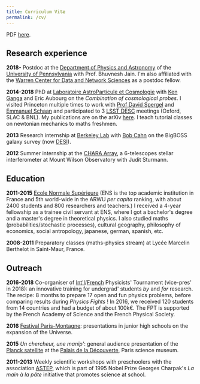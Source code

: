 ```yaml
---
title: Curriculum Vitæ
permalink: /cv/
---
```


PDF [here](https://drive.google.com/file/d/1Fx9PAZDBkypVU2v97pps6geS-Wn5N5qH/view?usp=sharing).

## Research experience

**2018-** Postdoc at the [Department of Physics and Astronomy](http://www.physics.upenn.edu/) of the [University of Pennsylvania](www.upenn.edu) with Prof. Bhuvnesh Jain. I'm also affiliated with the [Warren Center for Data and Network Sciences](http://warrencenter.upenn.edu/) as a postdoc fellow.

**2014-2018** PhD at [Laboratoire AstroParticule et Cosmologie](http://www.apc.univ-paris7.fr/APC_CS/) with [Ken Ganga](http://www.apc.univ-paris7.fr/~ganga/) and Eric Aubourg on the *Combination of cosmological probes*. I visited Princeton multiple times to work with [Prof David Spergel](http://www.astro.princeton.edu/~dns/) and [Emmanuel Schaan](http://www.princeton.edu/~eschaan/) and participated to 3 [LSST DESC](http://lsst-desc.org/) meetings (Oxford, SLAC & BNL). My publications are on the arXiv [here](http://arxiv.org:443/find/astro-ph/1/au:+doux_c/0/1/0/all/0/1). I teach tutorial classes on newtonian mechanics to maths freshmen.

**2013** Research internship at [Berkeley Lab](http://www.lbl.gov) with [Bob Cahn](http://phyweb.lbl.gov/~rncahn/www/cahn.html) on the BigBOSS galaxy survey (now [DESI](http://desi.lbl.gov/)).

**2012** Summer internship at the [CHARA Array](http://www.chara.gsu.edu/), a 6-telescopes stellar interferometer at Mount Wilson Observatory with Judit Sturmann.

## Education

**2011-2015** [Ecole Normale Supérieure](http://www.ens.fr/en) (ENS is the top academic institution in France and 5th world-wide in the ARWU *per capita* ranking, with about 2400 students and 800 researchers and teachers.) I received a 4-year fellowship as a trainee civil servant at ENS, where I got a bachelor's degree and a master's degree in theoretical physics. I also studied maths (probabilities/stochastic processes), cultural geography, philosophy of economics, social antropology, japanese, german, spanish, etc.

**2008-2011** Preparatory classes (maths-physics stream) at Lycée Marcelin Berthelot in Saint-Maur, France.

## Outreach

**2016-2018** Co-organiser of [Int'l](http://2016.iptnet.info)/[French](http://france.iptnet.info) Physicists' Tournament (vice-pres' in 2018): an innovative training for undergrad' students *by* and *for* research. The recipe: 8 months to prepare 17 open and fun physics problems, before comparing results during *Physics Fights* ! In 2016, we received 120 students from 14 countries and had a budget of about 100k€. The FPT is supported by the French Academy of Science and the French Physical Society.

**2016** [Festival Paris-Montagne](http://paris-montagne.org/science-academie): presentations in junior high schools on the expansion of the Universe.

**2015** *Un chercheur, une manip'*: general audience presentation of the [Planck satellite](http://sci.esa.int/planck/) at the [Palais de la Découverte](http://www.palais-decouverte.fr/en/home/), Paris science museum.

**2011-2013** Weekly scientific workshops with preschoolers with the association [ASTEP](http://www.fondation-lamap.org/fr/astep), which is part of 1995 Nobel Prize Georges Charpak's *La main à la pâte* initiative that promotes science at school.
